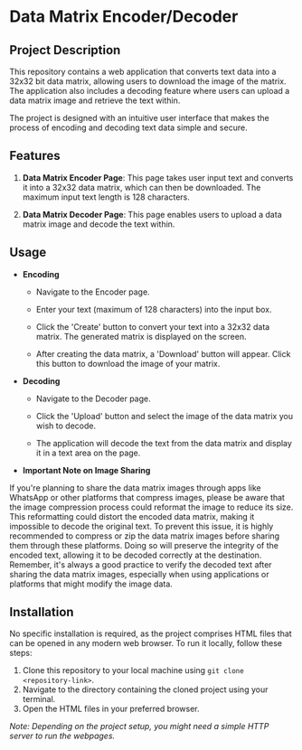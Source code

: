 # Data Matrix Encoder/Decoder

## Project Description
This repository contains a web application that converts text data into a 32x32 bit data matrix, allowing users to download the image of the matrix. The application also includes a decoding feature where users can upload a data matrix image and retrieve the text within.

The project is designed with an intuitive user interface that makes the process of encoding and decoding text data simple and secure.

## Features

1. **Data Matrix Encoder Page**: This page takes user input text and converts it into a 32x32 data matrix, which can then be downloaded. The maximum input text length is 128 characters.
   
3. **Data Matrix Decoder Page**: This page enables users to upload a data matrix image and decode the text within.

## Usage

- **Encoding**
    - Navigate to the Encoder page.
       
    - Enter your text (maximum of 128 characters) into the input box.
       
    - Click the 'Create' button to convert your text into a 32x32 data matrix. The generated matrix is displayed on the screen.
       
    - After creating the data matrix, a 'Download' button will appear. Click this button to download the image of your matrix.

- **Decoding**
    - Navigate to the Decoder page.
       
    - Click the 'Upload' button and select the image of the data matrix you wish to decode.
       
    - The application will decode the text from the data matrix and display it in a text area on the page.
       
- **Important Note on Image Sharing**

If you're planning to share the data matrix images through apps like WhatsApp or other platforms that compress images, please be aware that the image compression process could reformat the image to reduce its size. This reformatting could distort the encoded data matrix, making it impossible to decode the original text.
To prevent this issue, it is highly recommended to compress or zip the data matrix images before sharing them through these platforms. Doing so will preserve the integrity of the encoded text, allowing it to be decoded correctly at the destination.
Remember, it's always a good practice to verify the decoded text after sharing the data matrix images, especially when using applications or platforms that might modify the image data.

## Installation

No specific installation is required, as the project comprises HTML files that can be opened in any modern web browser. To run it locally, follow these steps:

1. Clone this repository to your local machine using `git clone <repository-link>`.
2. Navigate to the directory containing the cloned project using your terminal.
3. Open the HTML files in your preferred browser.

*Note: Depending on the project setup, you might need a simple HTTP server to run the webpages.*

